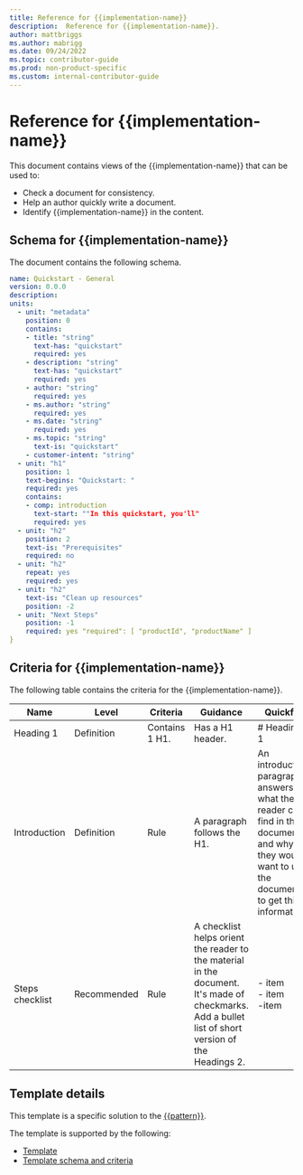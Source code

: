 ```yaml
---
title: Reference for {{implementation-name}}
description:  Reference for {{implementation-name}}.
author: mattbriggs
ms.author: mabrigg
ms.date: 09/24/2022
ms.topic: contributor-guide
ms.prod: non-product-specific
ms.custom: internal-contributor-guide
---
```


# Reference for {{implementation-name}}

This document contains views of the {{implementation-name}} that can be used to:
- Check a document for consistency.
- Help an author quickly write a document.
- Identify {{implementation-name}} in the content.

## Schema for {{implementation-name}}

The document contains the following schema.

```yaml
name: Quickstart - General
version: 0.0.0
description: 
units:
  - unit: "metadata"
    position: 0
    contains:
    - title: "string"
      text-has: "quickstart"
      required: yes
    - description: "string"
      text-has: "quickstart"
      required: yes
    - author: "string"
      required: yes
    - ms.author: "string"
      required: yes
    - ms.date: "string"
      required: yes
    - ms.topic: "string"
      text-is: "quickstart"
    - customer-intent: "string"
  - unit: "h1"
    position: 1
    text-begins: "Quickstart: "
    required: yes
    contains:
    - comp: introduction
      text-start: ""In this quickstart, you'll"
      required: yes
  - unit: "h2"
    position: 2
    text-is: "Prerequisites"
    required: no
  - unit: "h2"
    repeat: yes
    required: yes
  - unit: "h2"
    text-is: "Clean up resources"
    position: -2
  - unit: "Next Steps"
    position: -1
    required: yes "required": [ "productId", "productName" ]
}
```

## Criteria for {{implementation-name}}

The following table contains the criteria for the {{implementation-name}}.

| Name | Level | Criteria | Guidance | Quickfix |
| --- | --- | --- | --- | --- |
| Heading 1 | Definition | Contains 1 H1. | Has a H1 header. | # Heading 1 |
| Introduction | Definition | Rule | A paragraph follows the H1. | An introduction paragraph answers what the reader can find in the document and why they would want to use the document to get this information. |
| Steps checklist | Recommended | Rule | A checklist helps orient the reader to the material in the document. It's made of checkmarks. Add a bullet list of short version of the Headings 2. | - item<br>- item<br>-item<br> |

## Template details

This template is a specific solution to the [{{pattern}}](../library/pattern-library-intro.md).

The template is supported by the following:
- [Template](../library/pattern-library-intro.md)
- [Template schema and criteria](../library/pattern-library-intro.md)